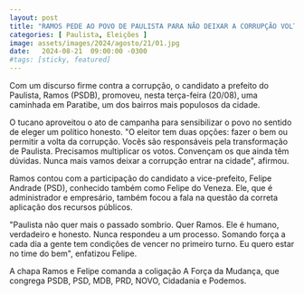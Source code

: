 ```yaml
---
layout: post
title: "RAMOS PEDE AO POVO DE PAULISTA PARA NÃO DEIXAR A CORRUPÇÃO VOLTAR AO MUNICÍPIO"
categories: [ Paulista, Eleições ]
image: assets/images/2024/agosto/21/01.jpg
date:   2024-08-21  09:00:00 -0300
#tags: [sticky, featured]
---
```

Com um discurso firme contra a corrupção, o candidato a prefeito do Paulista, Ramos (PSDB), promoveu, nesta terça-feira (20/08), uma caminhada em Paratibe, um dos bairros mais populosos da cidade.

O tucano aproveitou o ato de campanha para sensibilizar o povo no sentido de eleger um político honesto. "O eleitor tem duas opções: fazer o bem ou permitir a volta da corrupção. Vocês são responsáveis pela transformação de Paulista. Precisamos multiplicar os votos. Convençam os que ainda têm dúvidas. Nunca mais vamos deixar a corrupção entrar na cidade", afirmou.

Ramos contou com a participação do candidato a vice-prefeito, Felipe Andrade (PSD), conhecido também como Felipe do Veneza. Ele, que é administrador e empresário, também focou a fala na questão da correta aplicação dos recursos públicos.

"Paulista não quer mais o passado sombrio. Quer Ramos. Ele é humano, verdadeiro e honesto. Nunca respondeu a um processo. Somando força a cada dia a gente tem condições de vencer no primeiro turno. Eu quero estar no time do bem", enfatizou Felipe.

A chapa Ramos e Felipe comanda a coligação A Força da Mudança, que congrega PSDB, PSD, MDB, PRD, NOVO, Cidadania e Podemos.